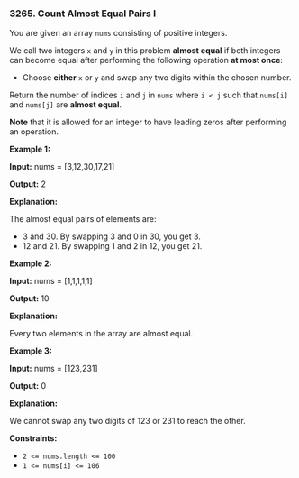 ### 3265\. Count Almost Equal Pairs I

You are given an array `nums` consisting of positive integers.

We call two integers `x` and `y` in this problem **almost equal** if both integers can become equal after performing the following operation **at most once**:

*   Choose **either** `x` or `y` and swap any two digits within the chosen number.

Return the number of indices `i` and `j` in `nums` where `i < j` such that `nums[i]` and `nums[j]` are **almost equal**.

**Note** that it is allowed for an integer to have leading zeros after performing an operation.

**Example 1:**

**Input:** nums = \[3,12,30,17,21\]

**Output:** 2

**Explanation:**

The almost equal pairs of elements are:

*   3 and 30. By swapping 3 and 0 in 30, you get 3.
*   12 and 21. By swapping 1 and 2 in 12, you get 21.

**Example 2:**

**Input:** nums = \[1,1,1,1,1\]

**Output:** 10

**Explanation:**

Every two elements in the array are almost equal.

**Example 3:**

**Input:** nums = \[123,231\]

**Output:** 0

**Explanation:**

We cannot swap any two digits of 123 or 231 to reach the other.

**Constraints:**

*   `2 <= nums.length <= 100`
*   `1 <= nums[i] <= 106`
